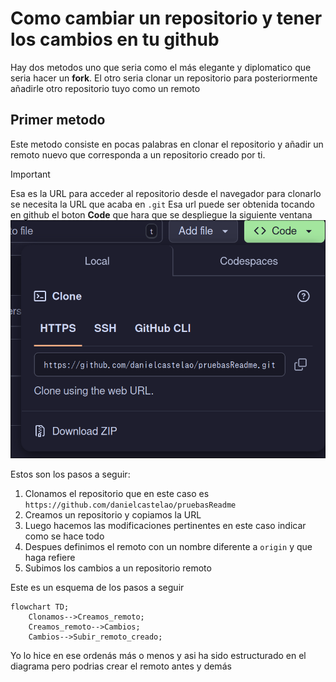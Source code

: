 # Como cambiar un repositorio y tener los cambios en tu github

Hay dos metodos uno que seria como el más elegante y diplomatico que seria hacer un **fork**.
El otro seria clonar un repositorio para posteriormente añadirle otro repositorio tuyo como un remoto 

## Primer metodo
Este metodo consiste en pocas palabras en clonar el repositorio y añadir un remoto nuevo que corresponda a un repositorio creado por ti.

> [!IMPORTANT]
> Esa es la URL para acceder al repositorio desde el navegador para clonarlo se necesita la URL que acaba en `.git`
> Esa url puede ser obtenida tocando en github el boton **Code** que hara que se despliegue la siguiente ventana
> ![img.png](img.png)

Estos son los pasos a seguir:

1. Clonamos el repositorio que en este caso es `https://github.com/danielcastelao/pruebasReadme`
2. Creamos un repositorio y copiamos la URL
3. Luego hacemos las modificaciones pertinentes en este caso indicar como se hace todo
4. Despues definimos el remoto con un nombre diferente a `origin` y que haga refiere 
5. Subimos los cambios a un repositorio remoto


Este es un esquema de los pasos a seguir
```mermaid
flowchart TD;
    Clonamos-->Creamos_remoto;
    Creamos_remoto-->Cambios;
    Cambios-->Subir_remoto_creado;
```
Yo lo hice en ese ordenás más o menos y asi ha sido estructurado en el diagrama pero podrias crear el remoto antes y demás

